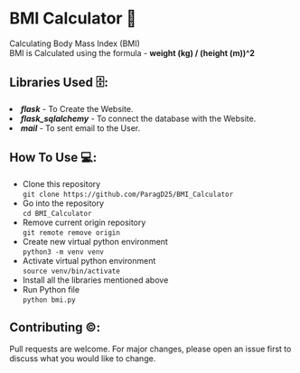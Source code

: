 # BMI Calculator 🏃
Calculating Body Mass Index (BMI)<br>
BMI is Calculated using the formula - <strong>weight (kg) / (height (m))^2</strong>

## Libraries Used 🗄️:
<li><b><i>flask</i></b> - To Create the Website.</li>
<li><b><i>flask_sqlalchemy</i></b> - To connect the database with the Website.</li>
<li><b><i>mail</i></b> - To sent email to the User.</li>

## How To Use 💻:
- Clone this repository<br>
`git clone https://github.com/ParagD25/BMI_Calculator`
- Go into the repository<br>
`cd BMI_Calculator`
- Remove current origin repository<br>
`git remote remove origin`
- Create new virtual python environment<br>
`python3 -m venv venv`
- Activate virtual python environment<br>
`source venv/bin/activate`
- Install all the libraries mentioned above
- Run Python file<br>
`python bmi.py`


## Contributing ©️:
Pull requests are welcome. For major changes, please open an issue first to discuss what you would like to change.
